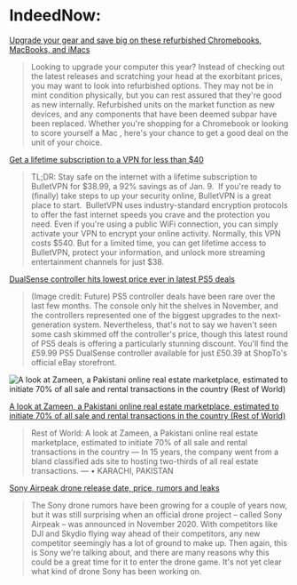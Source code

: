 # IndeedNow:
[Upgrade your gear and save big on these refurbished Chromebooks, MacBooks, and iMacs](https://mashable.com/shopping/jan-9-refurbished-chromebooks-macbooks-imacs/)


> Looking to upgrade your computer this year? Instead of checking out the latest releases and scratching your head at the exorbitant prices, you may want to look into refurbished options. They may not be in mint condition physically, but you can rest assured that they're good as new internally. Refurbished units on the market function as new devices, and any components that have been deemed subpar have been replaced. Whether you're shopping for a Chromebook or looking to score yourself a Mac , here's your chance to get a good deal on the unit of your choice.


[Get a lifetime subscription to a VPN for less than $40](https://mashable.com/shopping/jan-9-bulletvpn-lifetime-subscription/)


> TL;DR: Stay safe on the internet with a lifetime subscription to BulletVPN for $38.99, a 92% savings as of Jan. 9.  If you're ready to (finally) take steps to up your security online, BulletVPN is a great place to start.  BulletVPN uses industry-standard encryption protocols to offer the fast internet speeds you crave and the protection you need. Even if you're using a public WiFi connection, you can simply activate your VPN to encrypt your online activity. Normally, this VPN costs $540. But for a limited time, you can get lifetime access to BulletVPN, protect your information, and unlock more streaming entertainment channels for just $38.


[DualSense controller hits lowest price ever in latest PS5 deals](https://www.techradar.com/news/dualsense-controller-hits-lowest-price-ever-in-latest-ps5-deals)


> (Image credit: Future) PS5 controller deals have been rare over the last few months. The console only hit the shelves in November, and the controllers represented one of the biggest upgrades to the next-generation system. Nevertheless, that's not to say we haven't seen some cash skimmed off the controller's price, though this latest round of PS5 deals is offering a particularly stunning discount. You'll find the £59.99 PS5 DualSense controller available for just £50.39 at ShopTo's official eBay storefront.


![A look at Zameen, a Pakistani online real estate marketplace, estimated to initiate 70% of all sale and rental transactions in the country (Rest of World)](None "A look at Zameen, a Pakistani online real estate marketplace, estimated to initiate 70% of all sale and rental transactions in the country (Rest of World)")


[A look at Zameen, a Pakistani online real estate marketplace, estimated to initiate 70% of all sale and rental transactions in the country (Rest of World)](http://www.techmeme.com/210109/p4#a210109p4)


> Rest of World: A look at Zameen, a Pakistani online real estate marketplace, estimated to initiate 70% of all sale and rental transactions in the country — In 15 years, the company went from a bland classified ads site to hosting two-thirds of all real estate transactions. — • KARACHI, PAKISTAN


[Sony Airpeak drone release date, price, rumors and leaks](https://www.techradar.com/news/sony-airpeak-drone-release-date-price-rumors-and-leaks)


> The Sony drone rumors have been growing for a couple of years now, but it was still surprising when an official drone project – called Sony Airpeak – was announced in November 2020. With competitors like DJI and Skydio flying way ahead of their competitors, any new competitor seemingly has a lot of ground to make up. Then again, this is Sony we're talking about, and there are many reasons why this could be a great time for it to enter the drone game. It's not yet clear what kind of drone Sony has been working on.


